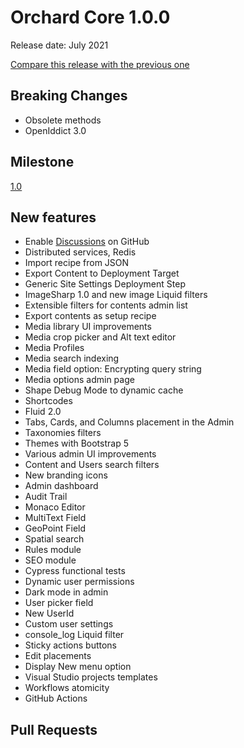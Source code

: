 # Orchard Core 1.0.0

Release date: July 2021

[Compare this release with the previous one](https://github.com/orchardcms/orchardcore/compare/1.0.0-rc2...1.0.0)

## Breaking Changes

- Obsolete methods
- OpenIddict 3.0

## Milestone

[1.0](https://github.com/OrchardCMS/OrchardCore/milestone/9)

## New features

- Enable [Discussions](https://github.com/OrchardCMS/OrchardCore/discussions) on GitHub
- Distributed services, Redis
- Import recipe from JSON
- Export Content to Deployment Target
- Generic Site Settings Deployment Step
- ImageSharp 1.0 and new image Liquid filters
- Extensible filters for contents admin list
- Export contents as setup recipe
- Media library UI improvements
- Media crop picker and Alt text editor
- Media Profiles
- Media search indexing
- Media field option: Encrypting query string
- Media options admin page
- Shape Debug Mode to dynamic cache
- Shortcodes
- Fluid 2.0
- Tabs, Cards, and Columns placement in the Admin
- Taxonomies filters
- Themes with Bootstrap 5
- Various admin UI improvements
- Content and Users search filters
- New branding icons
- Admin dashboard
- Audit Trail
- Monaco Editor
- MultiText Field
- GeoPoint Field
- Spatial search
- Rules module
- SEO module
- Cypress functional tests
- Dynamic user permissions
- Dark mode in admin
- User picker field
- New UserId
- Custom user settings
- console_log Liquid filter
- Sticky actions buttons
- Edit placements
- Display New menu option
- Visual Studio projects templates
- Workflows atomicity
- GitHub Actions

## Pull Requests
